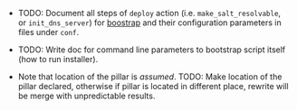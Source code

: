 
* TODO: Document all steps of `deploy` action (i.e. `make_salt_resolvable`,
  or `init_dns_server`) for [boostrap][1] and their configuration
  parameters in files under `conf`.
* TODO: Write doc for command line parameters to bootstrap script itself (how
  to run installer).

* Note that location of the pillar is _assumed_.
  TODO: Make location of the pillar declared, otherwise if pillar is
        located in different place, rewrite will be merge with
        unpredictable results.

[1]: docs/bootstrapping.md

